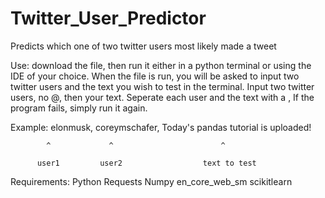 # Twitter_User_Predictor

Predicts which one of two twitter users most likely made a tweet

Use: download the file, then run it either in a python terminal or using the IDE of your choice.
When the file is run, you will be asked to input two twitter users and the text you wish to test in the terminal.  Input two twitter users, no @, then your text.
Seperate each user and the text with a ,
If the program fails, simply run it again.

Example: elonmusk, coreymschafer, Today's pandas tutorial is uploaded!

            ^             ^                        ^
            
          user1         user2                  text to test

Requirements:
            Python
            Requests
            Numpy
            en_core_web_sm
            scikitlearn
